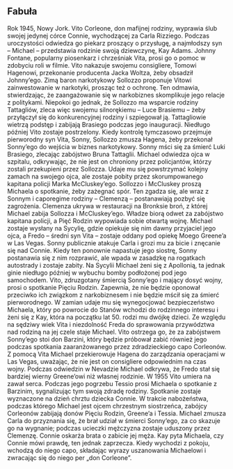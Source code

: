 ## Fabuła
Rok 1945, Nowy Jork. Vito Corleone, don mafijnej rodziny, wyprawia ślub swojej jedynej córce Connie, wychodzącej za Carla Rizziego. Podczas uroczystości odwiedza go piekarz proszący o przysługę, a najmłodszy syn – Michael – przedstawia rodzinie swoją dziewczynę, Kay Adams. Johnny Fontane, popularny piosenkarz i chrześniak Vita, prosi go o pomoc w zdobyciu roli w filmie. Vito nakazuje swojemu consigliere, Tomowi Hagenowi, przekonanie producenta Jacka Woltza, żeby obsadził Johnny’ego.
Zimą baron narkotykowy Sollozzo proponuje Vitowi zainwestowanie w narkotyki, prosząc też o ochronę. Ten odmawia, stwierdzając, że zaangażowanie się w narkobiznes skomplikuje jego relacje z politykami. Niepokoi go jednak, że Sollozzo ma wsparcie rodziny Tattagliów, zleca więc swojemu silnorękiemu – Luce Brasiemu – żeby przyłączył się do konkurencyjnej rodziny i szpiegował ją. Tattagliowie wietrzą podstęp i zabijają Brasiego podczas jego inauguracji. Niedługo później Vito zostaje postrzelony. Kiedy kontrolę tymczasowo przejmuje pierworodny syn Vita, Sonny, Sollozzo zmusza Hagena, żeby przekonał Sonny’ego do wejścia w biznes narkotykowy. Sonny mści się za śmierć Luki Brasiego, zlecając zabójstwo Bruna Tattaglii. Michael odwiedza ojca w szpitalu, odkrywając, że nie jest on chroniony przez policjantów, którzy zostali przekupieni przez Sollozza. Udaje mu się powstrzymać kolejny zamach na swojego ojca, ale zostaje pobity przez skorumpowanego kapitana policji Marka McCluskey’ego. Sollozzo i McCluskey proszą Michaela o spotkanie, żeby zażegnać spór. Ten zgadza się, ale wraz z Sonnym i caporegime rodziny – Clemenzą – postanawiają pozbyć się zagrożenia. Clemenza ukrywa w restauracji na Bronksie broń, z której Michael zabija Sollozza i McCluskey’ego.
Władze biorą odwet za zabójstwo kapitana policji, a Pięć Rodzin wypowiada sobie otwartą wojnę. Michael zostaje wysłany na Sycylię, gdzie opiekuje się nim dawny przyjaciel jego ojca, a Fredo – średni syn Vita – zostaje oddany pod opiekę Moego Greene’a w Las Vegas. Sonny publicznie atakuje Carla i grozi mu za bicie i znęcanie się nad Connie. Kiedy ten ponownie napastuje jego siostrę, Sonny postanawia się z nim rozprawić, ale wpada w zasadzkę na rogatkach autostrady i zostaje zabity. Na Sycylii Michael żeni się z Apollonią, ta jednak ginie niedługo później w wybuchu bomby podłożonej pod jego samochodem.
Vito, zdruzgotany śmiercią Sonny’ego i mający dosyć wojny, prosi o spotkanie Pięciu Rodzin. Zapewnia, że nie będzie oponował przeciwko ich związkom z narkobiznesem i nie będzie mścił się za śmierć pierworodnego. W zamian udaje mu się wynegocjować bezpieczeństwo Michaela, który po powrocie do Stanów wchodzi do rodzinnego interesu i żeni się z Kay, która na początku lat 50. rodzi mu dwójkę dzieci. Ze względu na sędziwy wiek Vita i niezdolność Freda do sprawowania przywództwa nad rodziną na jej czele staje Michael. Vito ostrzega go, że za zabójstwem Sonny’ego stoi don Barzini, który będzie próbował zabić również jego podczas spotkania zaaranżowanego przez zdradzieckiego capo Corleonów. Z pomocą Vita Michael przekierowuje Hagena do zarządzania operacjami w Las Vegas, uważając, że nie jest on consigliere odpowiednim na czas wojny. Podczas odwiedzin w Nevadzie Michael odkrywa, że Fredo stał się bardziej wierny Greene’owi niż własnej rodzinie.
W 1955 Vito umiera na zawał serca. Podczas jego pogrzebu Tessio prosi Michaela o spotkanie z Barzinim, sygnalizując tym swoją zdradę rodziny. Spotkanie zostaje wyznaczone na dzień chrztu dziecka Connie. W trakcie nabożeństwa, podczas którego Michael jest ojcem chrzestnym siostrzeńca, zabójcy Corleonów zabijają donów Pięciu Rodzin, Greene’a i Tessia. Michael zmusza Carla do przyznania się, że brał udział w śmierci Sonny’ego, za co skazuje go na wygnanie; podczas ucieczki mężczyzna zostaje uduszony przez Clemenzę. Connie oskarża brata o zabicie jej męża. Kay pyta Michaela, czy Connie mówi prawdę, ten jednak zaprzecza. Kiedy wychodzi z pokoju, wchodzą do niego capo, składając wyrazy uszanowania Michaelowi i zwracając się do niego per „don Corleone”.
